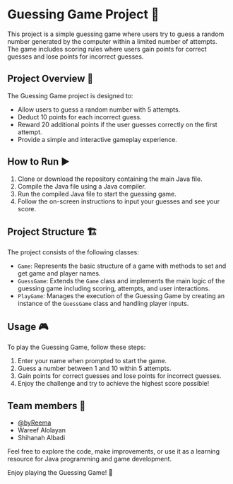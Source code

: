 # Guessing Game Project 🎲

This project is a simple guessing game where users try to guess a random number generated by the computer within a limited number of attempts. The game includes scoring rules where users gain points for correct guesses and lose points for incorrect guesses.

## Project Overview 🚀

The Guessing Game project is designed to:

- Allow users to guess a random number with 5 attempts.
- Deduct 10 points for each incorrect guess.
- Reward 20 additional points if the user guesses correctly on the first attempt.
- Provide a simple and interactive gameplay experience.

## How to Run ▶️

1. Clone or download the repository containing the main Java file.
2. Compile the Java file using a Java compiler.
3. Run the compiled Java file to start the guessing game.
4. Follow the on-screen instructions to input your guesses and see your score.

## Project Structure 🏗️

The project consists of the following classes:

- `Game`: Represents the basic structure of a game with methods to set and get game and player names.
- `GuessGame`: Extends the `Game` class and implements the main logic of the guessing game including scoring, attempts, and user interactions.
- `PlayGame`: Manages the execution of the Guessing Game by creating an instance of the `GuessGame` class and handling player inputs.

## Usage 🎮

To play the Guessing Game, follow these steps:

1. Enter your name when prompted to start the game.
2. Guess a number between 1 and 10 within 5 attempts.
3. Gain points for correct guesses and lose points for incorrect guesses.
4. Enjoy the challenge and try to achieve the highest score possible!

## Team members 👥
- [@byReema ](https://github.com/byReema)
- Wareef Alolayan
- Shihanah Albadi

Feel free to explore the code, make improvements, or use it as a learning resource for Java programming and game development.

Enjoy playing the Guessing Game! 🌟
